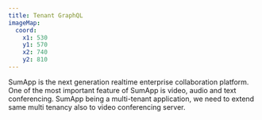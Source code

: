 ```yaml
---
title: Tenant GraphQL
imageMap:
  coord: 
    x1: 530 
    y1: 570 
    x2: 740
    y2: 810
---
```


SumApp is the next generation realtime enterprise collaboration platform. 
One of the most important feature of SumApp is video, audio and text conferencing. 
SumApp being a multi-tenant application, we need to extend same multi tenancy 
also to video conferencing server.